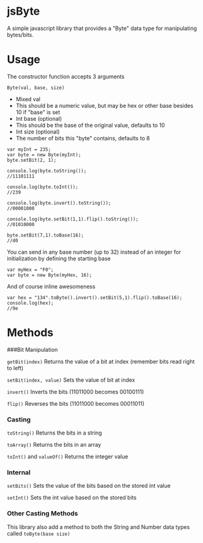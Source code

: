 # jsByte

A simple javascript library that provides a "Byte" data type for manipulating bytes/bits.

# Usage

The constructor function accepts 3 arguments

`Byte(val, base, size)`

- Mixed val
 - This should be a numeric value, but may be hex or other base besides 10 if "base" is set
- Int base (optional)
 - This should be the base of the original value, defaults to 10
- Int size (optional)
 - The number of bits this "byte" contains, defaults to 8

```
var myInt = 235;
var byte = new Byte(myInt);
byte.setBit(2, 1);

console.log(byte.toString());
//11101111

console.log(byte.toInt());
//239

console.log(byte.invert().toString());
//00001000

console.log(byte.setBit(1,1).flip().toString());
//01010000

byte.setBit(7,1).toBase(16);
//d0
```

You can send in any base number (up to 32) instead of an integer for initialization by defining the starting base

```
var myHex = "F0";
var byte = new Byte(myHex, 16);
```

And of course inline awesomeness

```
var hex = "134".toByte().invert().setBit(5,1).flip().toBase(16);
console.log(hex);
//9e
```

# Methods

###Bit Manipulation

`getBit(index)`
Returns the value of a bit at index (remember bits read right to left)

`setBit(index, value)`
Sets the value of bit at index

`invert()`
Inverts the bits (11011000 becomes 00100111)

`flip()`
Reverses the bits (11011000 becomes 00011011)

### Casting

`toString()`
Returns the bits in a string

`toArray()`
Returns the bits in an array

`toInt()` and `valueOf()`
Returns the integer value

### Internal

`setBits()`
Sets the value of the bits based on the stored int value

`setInt()`
Sets the int value based on the stored bits

 
### Other Casting Methods

This library also add a method to both the String and Number data types called `toByte(base size)`
